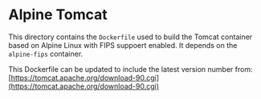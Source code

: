 # Alpine Tomcat

This directory contains the `Dockerfile` used to build the Tomcat container
based on Alpine Linux with FIPS suppoert enabled. It depends on the
`alpine-fips` container.

This Dockerfile can be updated to include the latest version number from:
[https://tomcat.apache.org/download-90.cgi](https://tomcat.apache.org/download-90.cgi)
